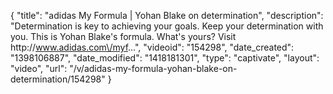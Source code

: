 {
    "title": "adidas My Formula | Yohan Blake on determination",
    "description": "Determination is key to achieving your goals. Keep your determination with you. This is Yohan Blake's formula. What's yours? Visit http:\/\/www.adidas.com\/myf...",
    "videoid": "154298",
    "date_created": "1398106887",
    "date_modified": "1418181301",
    "type": "captivate",
    "layout": "video",
    "url": "\/v\/adidas-my-formula-yohan-blake-on-determination\/154298"
}